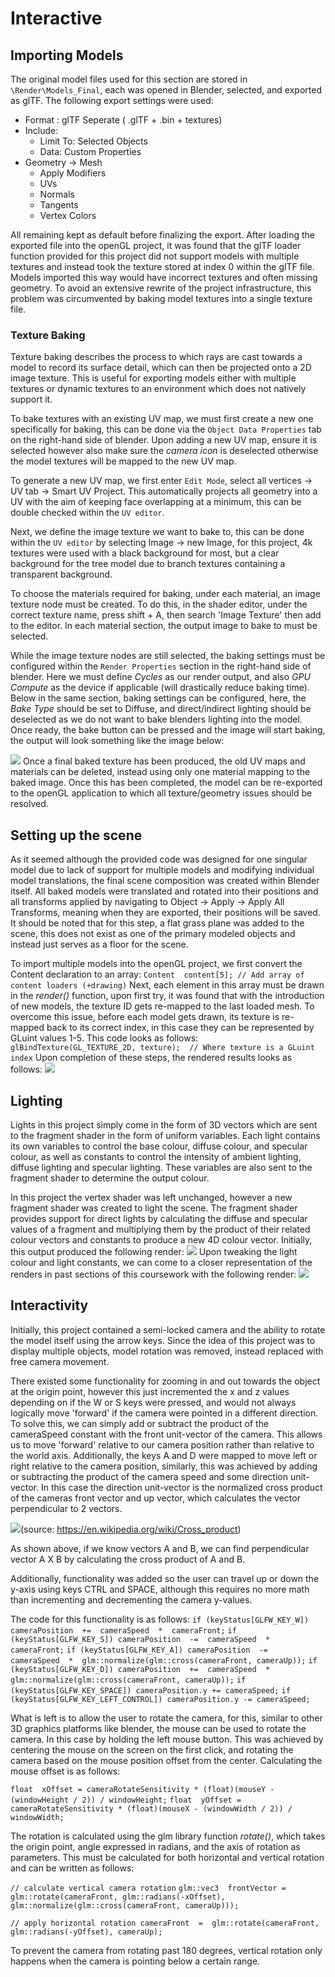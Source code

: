 
# Interactive

## Importing Models
The original model files used for this section are stored in `\Render\Models_Final`, each was opened in Blender, selected, and exported as glTF. The following export settings were used:
- Format : glTF Seperate ( .glTF + .bin + textures)
- Include:
	- Limit To: Selected Objects
	- Data: Custom Properties
- Geometry -> Mesh
	- Apply Modifiers
	- UVs
	- Normals
	- Tangents
	- Vertex Colors

All remaining kept as default before finalizing the export.
After loading the exported file into the openGL project, it was found that the glTF loader function provided for this project did not support models with multiple textures and instead took the texture stored at index 0 within the glTF file. Models imported this way would have incorrect textures and often missing geometry. To avoid an extensive rewrite of the project infrastructure, this problem was circumvented by baking model textures into a single texture file. 

### Texture Baking
Texture baking describes the process to which rays are cast towards a model to record its surface detail, which can then be projected onto a 2D image texture. This is useful for exporting models either with multiple textures or dynamic textures to an environment which does not natively support it.

To bake textures with an existing UV map, we must first create a new one specifically for baking, this can be done via the `Object Data Properties` tab on the right-hand side of blender. Upon adding a new UV map, ensure it is selected however also make sure the *camera icon* is deselected otherwise the model textures will be mapped to the new UV map.

To generate a new UV map, we first enter `Edit Mode`, select all vertices -> UV tab -> Smart UV Project. This automatically projects all geometry into a UV with the aim of keeping face overlapping at a minimum, this can be double checked within the `UV editor`.

Next, we define the image texture we want to bake to, this can be done within the `UV editor` by selecting Image -> new Image, for this project, 4k textures were used with a black background for most, but a clear background for the tree model due to branch textures containing a transparent background.

To choose the materials required for baking, under each material, an image texture node must be created. To do this, in the shader editor, under the correct texture name, press shift + A, then search 'Image Texture' then add to the editor. In each material section, the output image to bake to must be selected.

While the image texture nodes are still selected, the baking settings must be configured within the `Render Properties` section in the right-hand side of blender. Here we must define *Cycles* as our render output, and also *GPU Compute* as the device if applicable (will drastically reduce baking time). Below in the same section, baking settings can be configured, here, the *Bake Type* should be set to Diffuse, and direct/indirect lighting should be deselected as we do not want to bake blenders lighting into the model. Once ready, the bake button can be pressed and the image will start baking, the output will look something like the image below:

![](https://github.com/JamesBeach1/CampfireScene-Render/blob/main/Interactive/Scene/assets/textures/campfirebake.png?raw=true)
Once a final baked texture has been produced, the old UV maps and materials can be deleted, instead using only one material mapping to the baked image. Once this has been completed, the model can be re-exported to the openGL application to which all texture/geometry issues should be resolved.

## Setting up the scene
As it seemed although the provided code was designed for one singular model due to lack of support for multiple models and modifying individual model translations, the final scene composition was created within Blender itself. All baked models were translated and rotated into their positions and all transforms applied by navigating to Object -> Apply -> Apply All Transforms, meaning when they are exported, their positions will be saved. It should be noted that for this step, a flat grass plane was added to the scene, this does not exist as one of the primary modeled objects and instead just serves as a floor for the scene.

To import multiple models into the openGL project, we first convert the Content declaration to an array:
`Content  content[5]; // Add array of content loaders (+drawing)`
Next, each element in this array must be drawn in the *render()* function, upon first try, it was found that with the introduction of new models, the texture ID gets re-mapped to the last loaded mesh. To overcome this issue, before each model gets drawn, its texture is re-mapped back to its correct index, in this case they can be represented by GLuint values 1-5. This code looks as follows:
`glBindTexture(GL_TEXTURE_2D, texture);  // Where texture is a GLuint index`
Upon completion of these steps, the rendered results looks as follows:
![](https://github.com/JamesBeach1/CampfireScene-Render/blob/main/Interactive/Screencaps/SceneNoLighting.JPG?raw=true)
## Lighting

Lights in this project simply come in the form of 3D vectors which are sent to the fragment shader in the form of uniform variables. Each light contains its own variables to control the base colour, diffuse colour, and specular colour, as well as constants to control the intensity of ambient lighting, diffuse lighting and specular lighting. These variables are also sent to the fragment shader to determine the output colour. 

In this project the vertex shader was left unchanged, however a new fragment shader was created to light the scene. The fragment shader provides support for direct lights by calculating the diffuse and specular values of a fragment and multiplying them by the product of their related colour vectors and constants to produce a new 4D colour vector. Initially, this output produced the following render:
![](https://github.com/JamesBeach1/CampfireScene-Render/blob/main/Interactive/Screencaps/SceneLighting.JPG?raw=true)
Upon tweaking the light colour and light constants, we can come to a closer representation of the renders in past sections of this coursework with the following render:
![](https://github.com/JamesBeach1/CampfireScene-Render/blob/main/Interactive/Screencaps/SceneTweakedLighting.JPG?raw=true)
## Interactivity

Initially, this project contained a semi-locked camera and the ability to rotate the model itself using the arrow keys. Since the idea of this project was to display multiple objects, model rotation was removed, instead replaced with free camera movement. 

There existed some functionality for zooming in and out towards the object at the origin point, however this just incremented the x and z values depending on if the W or S keys were pressed, and would not always logically move 'forward' if the camera were pointed in a different direction. To solve this, we can simply add or subtract the product of the cameraSpeed constant with the front unit-vector of the camera. This allows us to move 'forward' relative to our camera position rather than relative to the world axis. Additionally, the keys A and D were mapped to move left or right relative to the camera position, similarly, this was achieved by adding or subtracting the product of the camera speed and some direction unit-vector. In this case the direction unit-vector is the normalized cross product of the cameras front vector and up vector, which calculates the vector perpendicular to 2 vectors.

![](https://upload.wikimedia.org/wikipedia/commons/thumb/b/b0/Cross_product_vector.svg/1200px-Cross_product_vector.svg.png)(source: https://en.wikipedia.org/wiki/Cross_product)

As shown above, if we know vectors A and B, we can find perpendicular vector A X B by calculating the cross product of A and B.

Additionally, functionality was added so the user can travel up or down the y-axis using keys CTRL and SPACE, although this requires no more math than incrementing and decrementing the camera y-values.

The code for this functionality is as follows:
`if (keyStatus[GLFW_KEY_W]) cameraPosition  +=  cameraSpeed  *  cameraFront;`
`if (keyStatus[GLFW_KEY_S]) cameraPosition  -=  cameraSpeed  *  cameraFront;`
`if (keyStatus[GLFW_KEY_A]) cameraPosition  -=  cameraSpeed  *  glm::normalize(glm::cross(cameraFront, cameraUp));`
`if (keyStatus[GLFW_KEY_D]) cameraPosition  +=  cameraSpeed  *  glm::normalize(glm::cross(cameraFront, cameraUp));`
`if (keyStatus[GLFW_KEY_SPACE]) cameraPosition.y += cameraSpeed;`
`if (keyStatus[GLFW_KEY_LEFT_CONTROL]) cameraPosition.y -= cameraSpeed;`

What is left is to allow the user to rotate the camera, for this, similar to other 3D graphics platforms like blender, the mouse can be used to rotate the camera. In this case by holding the left mouse button. This was achieved by centering the mouse on the screen on the first click, and rotating the camera based on the mouse position offset from the center. Calculating the mouse offset is as follows:

`float  xOffset = cameraRotateSensitivity * (float)(mouseY - (windowHeight / 2)) / windowHeight;`
`float  yOffset = cameraRotateSensitivity * (float)(mouseX - (windowWidth / 2)) / windowWidth;`

The rotation is calculated using the glm library function *rotate()*, which takes the origin point, angle expressed in radians, and the axis of rotation as parameters. This must be calculated for both horizontal and vertical rotation and can be written as follows:

`// calculate vertical camera rotation`
`glm::vec3  frontVector = glm::rotate(cameraFront, glm::radians(-xOffset), glm::normalize(glm::cross(cameraFront, cameraUp)));`

`// apply horizontal rotation
cameraFront  =  glm::rotate(cameraFront, glm::radians(-yOffset), cameraUp);`

To prevent the camera from rotating past 180 degrees, vertical rotation only happens when the camera is pointing below a certain range.
